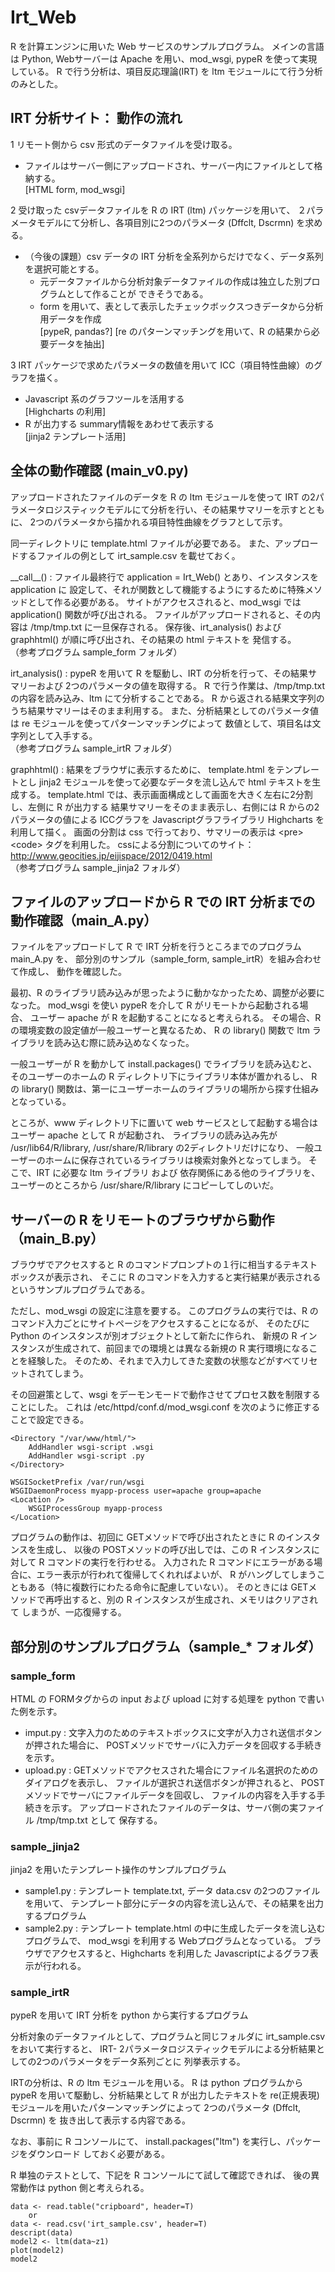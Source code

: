 # Irt_Web

R を計算エンジンに用いた Web サービスのサンプルプログラム。
メインの言語は Python, Webサーバーは Apache を用い、mod_wsgi, pypeR を使って実現している。
R で行う分析は、項目反応理論(IRT) を ltm モジュールにて行う分析のみとした。

## IRT 分析サイト： 動作の流れ

1 リモート側から csv 形式のデータファイルを受け取る。  
  - ファイルはサーバー側にアップロードされ、サーバー内にファイルとして格納する。  
  [HTML form, mod_wsgi]
  
2 受け取った csvデータファイルを R の IRT (ltm) パッケージを用いて、
２パラメータモデルにて分析し、各項目別に2つのパラメータ (Dffclt, Dscrmn) を求める。  
  - （今後の課題）csv データの IRT 分析を全系列からだけでなく、データ系列を選択可能とする。
    + 元データファイルから分析対象データファイルの作成は独立した別プログラムとして作ることが
できそうである。  
    + form を用いて、表として表示したチェックボックスつきデータから分析用データを作成  
[pypeR, pandas?]
[re のパターンマッチングを用いて、R の結果から必要データを抽出]

3 IRT パッケージで求めたパラメータの数値を用いて ICC（項目特性曲線）のグラフを描く。  
  - Javascript 系のグラフツールを活用する  
  [Highcharts の利用]  
  - R が出力する summary情報をあわせて表示する  
  [jinja2 テンプレート活用]  

## 全体の動作確認 (main_v0.py) ##

アップロードされたファイルのデータを R の ltm モジュールを使って 
IRT の2パラメータロジスティックモデルにて分析を行い、その結果サマリーを示すとともに、
2つのパラメータから描かれる項目特性曲線をグラフとして示す。

同一ディレクトリに template.html ファイルが必要である。
また、アップロードするファイルの例として irt_sample.csv を載せておく。

\_\_call\_\_() : ファイル最終行で application = Irt_Web() とあり、インスタンスを application に
設定して、それが関数として機能するようにするために特殊メソッドとして作る必要がある。
サイトがアクセスされると、mod_wsgi では application() 関数が呼び出される。
ファイルがアップロードされると、その内容は /tmp/tmp.txt に一旦保存される。
保存後、irt_analysis() および graphhtml() が順に呼び出され、その結果の html テキストを
発信する。  
（参考プログラム sample_form フォルダ）

irt_analysis() : pypeR を用いて R を駆動し、IRT の分析を行って、その結果サマリーおよび
2つのパラメータの値を取得する。
R で行う作業は、/tmp/tmp.txt の内容を読み込み、ltm にて分析することである。
R から返される結果文字列のうち結果サマリーはそのまま利用する。
また、分析結果としてのパラメータ値は re モジュールを使ってパターンマッチングによって
数値として、項目名は文字列として入手する。  
（参考プログラム sample_irtR フォルダ）

graphhtml() : 結果をブラウザに表示するために、 template.html をテンプレートとし 
jinja2 モジュールを使って必要なデータを流し込んで html テキストを生成する。
template.html では、表示画面構成として画面を大きく左右に2分割し、左側に R が出力する
結果サマリーをそのまま表示し、右側には R からの2パラメータの値による ICCグラフを
Javascriptグラフライブラリ Highcharts を利用して描く。
画面の分割は css で行っており、サマリーの表示は \<pre>\<code> タグを利用した。
cssによる分割についてのサイト： http://www.geocities.jp/eijispace/2012/0419.html  
（参考プログラム sample_jinja2 フォルダ）

## ファイルのアップロードから R での IRT 分析までの動作確認（main_A.py）

ファイルをアップロードして R で IRT 分析を行うところまでのプログラム main_A.py を、
部分別のサンプル（sample_form, sample_irtR）を組み合わせて作成し、
動作を確認した。

最初、R のライブラリ読み込みが思ったように動かなかったため、調整が必要になった。
mod_wsgi を使い pypeR を介して R がリモートから起動される場合、
ユーザー apache が R を起動することになると考えられる。
その場合、R の環境変数の設定値が一般ユーザーと異なるため、
R の library() 関数で ltm ライブラリを読み込む際に読み込めなくなった。

一般ユーザーが R を動かして install.packages() でライブラリを読み込むと、
そのユーザーのホームの R ディレクトリ下にライブラリ本体が置かれるし、
R の library() 関数は、第一にユーザーホームのライブラリの場所から探す仕組みとなっている。

ところが、www ディレクトリ下に置いて web サービスとして起動する場合は
ユーザー apache として R が起動され、
ライブラリの読み込み先が /usr/lib64/R/library, /usr/share/R/library の2ディレクトリだけになり、
一般ユーザーのホームに保存されているライブラリは検索対象外となってしまう。
そこで、IRT に必要な ltm ライブラリ および 依存関係にある他のライブラリを、
ユーザーのところから /usr/share/R/library にコピーしてしのいだ。


## サーバーの R をリモートのブラウザから動作（main_B.py）

ブラウザでアクセスすると R のコマンドプロンプトの１行に相当するテキストボックスが表示され、
そこに R のコマンドを入力すると実行結果が表示されるというサンプルプログラムである。

ただし、mod_wsgi の設定に注意を要する。
このプログラムの実行では、R のコマンド入力ごとにサイトページをアクセスすることになるが、
そのたびに Python のインスタンスが別オブジェクトとして新たに作られ、
新規の R インスタンスが生成されて、前回までの環境とは異なる新規の R 実行環境になることを経験した。
そのため、それまで入力してきた変数の状態などがすべてリセットされてしまう。

その回避策として、wsgi をデーモンモードで動作させてプロセス数を制限することにした。
これは /etc/httpd/conf.d/mod_wsgi.conf を次のように修正することで設定できる。

    <Directory "/var/www/html/">
        AddHandler wsgi-script .wsgi
        AddHandler wsgi-script .py
    </Directory>

    WSGISocketPrefix /var/run/wsgi
    WSGIDaemonProcess myapp-process user=apache group=apache 
    <Location />
        WSGIProcessGroup myapp-process
    </Location>

プログラムの動作は、初回に GETメソッドで呼び出されたときに R のインスタンスを生成し、
以後の POSTメソッドの呼び出しでは、この R インスタンスに対して R コマンドの実行を行わせる。
入力された R コマンドにエラーがある場合に、エラー表示が行われて復帰してくれればよいが、
R がハングしてしまうこともある（特に複数行にわたる命令に配慮していない）。
そのときには GETメソッドで再呼出すると、別の R インスタンスが生成され、メモリはクリアされて
しまうが、一応復帰する。

    
## 部分別のサンプルプログラム（sample_* フォルダ）

### sample_form

HTML の FORMタグからの input および upload に対する処理を
python で書いた例を示す。

  * imput.py : 文字入力のためのテキストボックスに文字が入力され送信ボタンが押された場合に、
POSTメソッドでサーバに入力データを回収する手続きを示す。  
  * upload.py : GETメソッドでアクセスされた場合にファイル名選択のためのダイアログを表示し、
ファイルが選択され送信ボタンが押されると、 POSTメソッドでサーバにファイルデータを回収し、 
ファイルの内容を入手する手続きを示す。
アップロードされたファイルのデータは、サーバ側の実ファイル /tmp/tmp.txt として
保存する。


### sample_jinja2

jinja2 を用いたテンプレート操作のサンプルプログラム

  * sample1.py : テンプレート template.txt, データ data.csv の2つのファイルを用いて、
テンプレート部分にデータの内容を流し込んで、その結果を出力するプログラム  
  * sample2.py : テンプレート template.html の中に生成したデータを流し込むプログラムで、
mod_wsgi を利用する Webプログラムとなっている。
ブラウザでアクセスすると、Highcharts を利用した Javascriptによるグラフ表示が行われる。

### sample_irtR

pypeR を用いて IRT 分析を python から実行するプログラム

分析対象のデータファイルとして、プログラムと同じフォルダに irt_sample.csv をおいて実行すると、
IRT- 2パラメータロジスティックモデルによる分析結果としての2つのパラメータをデータ系列ごとに
列挙表示する。

IRTの分析は、R の ltm モジュールを用いる。
R は python プログラムから pypeR を用いて駆動し、分析結果として R が出力したテキストを 
re(正規表現)モジュールを用いたパターンマッチングによって 2つのパラメータ (Dffclt, Dscrmn) を 
抜き出して表示する内容である。

なお、事前に R コンソールにて、 install.packages("ltm") を実行し、パッケージをダウンロード
しておく必要がある。

R 単独のテストとして、下記を R コンソールにて試して確認できれば、
後の異常動作は python 側と考えられる。

    data <- read.table("cripboard", header=T)
        or
    data <- read.csv('irt_sample.csv', header=T)
    descript(data)
    model2 <- ltm(data~z1)
    plot(model2)
    model2

    


